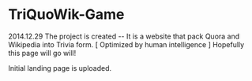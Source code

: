 TriQuoWik-Game
==============

2014.12.29
The project is created -- 
It is a website that pack Quora and Wikipedia into Trivia form. [ Optimized by human intelligence ]
Hopefully this page will go will!

Initial landing page is uploaded.
